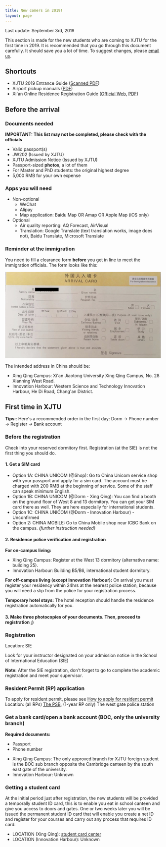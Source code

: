 ```yaml
---
title: New comers in 2019!
layout: page
---
```

Last update: September 3rd, 2019

This section is made for the new students who are coming to XJTU for the first time in 2019. It is recommended that you go through this document carefully. It should save you a lot of time. To suggest changes, please [email us](mailto:xjtuwiki@googlegroups.com).

## Shortcuts
- XJTU 2019 Entrance Guide ([Scanned PDF](/assets/manuals/2019-entrance-guide.pdf))
- Airport pickup manuals ([PDF](/assets/manuals/2019-airport-pickup.pdf))
- Xi'an Online Residence Registration Guide ([Official Web](http://police.xa.gov.cn/crj/met/guowai/shownews.php?lang=cn&id=102), [PDF](/assets/manuals/2019-online-residence-registration.pdf))

## Before the arrival 
### Documents needed
**IMPORTANT: This list may not be completed, please check with the officials**

* Valid passport(s)
* JW202 (Issued by XJTU)
* XJTU Admission Notice (Issued by XJTU)
* Passport-sized **photos**, a lot of them
* For Master and PhD students: the original highest degree
* 5,000 RMB for your own expense

### Apps you will need
* Non-optional
  * WeChat
  * Alipay
  * Map application: Baidu Map OR Amap OR Apple Map (iOS only)
* Optional
  * Air quality reporting: AQ Forecast, AirVisual
  * Translation: Google Translate (text translation works, image does not), Baidu Translate, Microsoft Translate

### Reminder at the immigration
You need to fill a clearance form **before** you get in line to meet the immigration officials. The form looks like this: 

![Chinese immigration clearance form](/assets/img/2019-new-comers/clearance-form.jpg)

The intended address in China should be: 
- Xing Qing Campus: Xi'an Jiaotong University Xing Qing Campus, No. 28 Xianning West Road.
- Innovation Harbour: Western Science and Technology Innovation Harbour, He Di Road, Chang'an District. 

## First time in XJTU
**Tips:**: Here's a recommended order in the first day: Dorm -> Phone number -> Register -> Bank account 

### Before the registration 
Check into your reserved dormitory first. Registration (at the SIE) is not the first thing you should do. 

#### 1. Get a SIM card
* Option 1A: CHINA UNICOM (@Shop): Go to China Unicom service shop with your passport and apply for a sim card. The account must be charged with 200 RMB at the beginning of service. Some of the staff can speak minimum English. 
* Option 1B: CHINA UNICOM (@Dorm - Xing Qing): You can find a booth on the ground floor of West 8 and 13 dormitory. You can get your SIM card there as well. They are here especially for international students. 
* Option 1C: CHINA UNICOM (@Dorm - Innovation Harbour) - Unconfirmed
* Option 2: CHINA MOBILE: Go to China Mobile shop near ICBC Bank on the campus. *(further instruction needed)*

#### 2. Residence police verification and registration
**For on-campus living:** 
- Xing Qing Campus: Register at the West 13 dormitory (alternative name: building 25). 
- Innovation Harbour: Building B5/B6, international student dormitory.

**For off-campus living (except Innovation Harbour):** On arrival you must register your residency within 24hrs at the nearest police station, because you will need a slip from the police for your registration process. 

**Temporary hotel stays:** The hotel reception should handle the residence registration automatically for you. 

#### 3. Make three photocopies of your documents. Then, proceed to registration ;) 

### Registration 
Location: SIE 

Look for your instructor designated on your admission notice in the School of International Education (SIE)

**Note:** After the SIE registration, don't forget to go to complete the academic registration and meet your supervisor. 

### Resident Permit (RP) application
To apply for resident permit, please see [How to apply for resident permit](/guidelines/resident-permit) 
Location: (all RPs) [The PSB](/locations/the-psb), (1-year RP only) The west gate police station

### Get a bank card/open a bank account (BOC, only the university branch)
**Required documents:**
* Passport 
* Phone number 

- Xing Qing Campus: The only approved branch for XJTU foreign student is the BOC sub branch opposite the Cambridge canteen by the south east gate of the university. 
- Innovation Harbour: Unknown

### Getting a student card
At the initial period just after registration, the new students will be provided a temporally student ID card, this is to enable you eat in school canteen and give you access to doors and gates. One or two weeks later you will be issued the permanent student ID card that will enable you create a net ID and register for your courses and carry out any process that requires ID card. 

- LOCATION (Xing Qing): [student card center](/locations/xjtu-student-card/)
- LOCATION (Innovation Harbour): Unknown

